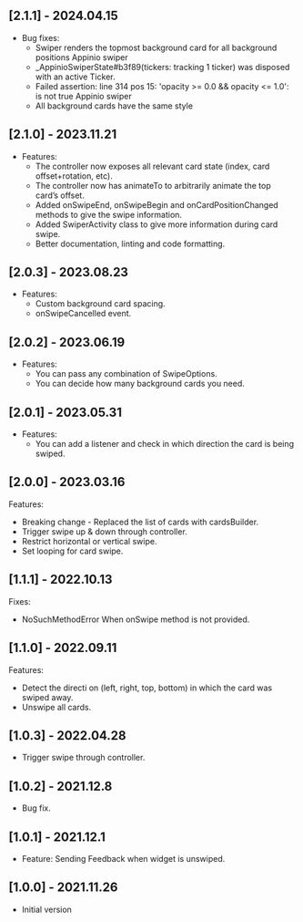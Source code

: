 ## [2.1.1] - 2024.04.15
* Bug fixes:
  - Swiper renders the topmost background card for all background positions Appinio swiper
  - _AppinioSwiperState#b3f89(tickers: tracking 1 ticker) was disposed with an active Ticker.
  - Failed assertion: line 314 pos 15: 'opacity >= 0.0 && opacity <= 1.0': is not true Appinio swiper
  - All background cards have the same style

## [2.1.0] - 2023.11.21
* Features:
  - The controller now exposes all relevant card state (index, card offset+rotation, etc).
  - The controller now has animateTo to arbitrarily animate the top card’s offset.
  - Added onSwipeEnd, onSwipeBegin and onCardPositionChanged methods to give the swipe information.
  - Added SwiperActivity class to give more information during card swipe.
  - Better documentation, linting and code formatting.

## [2.0.3] - 2023.08.23
* Features:
    - Custom background card spacing.
    - onSwipeCancelled event.



## [2.0.2] - 2023.06.19
* Features:
    - You can pass any combination of SwipeOptions.
    - You can decide how many background cards you need.


## [2.0.1] - 2023.05.31

* Features:
    - You can add a listener and check in which direction the card is being swiped.


## [2.0.0] - 2023.03.16

Features:
* Breaking change - Replaced the list of cards with cardsBuilder.
* Trigger swipe up & down through controller.
* Restrict horizontal or vertical swipe.
* Set looping for card swipe.
 
## [1.1.1] - 2022.10.13

Fixes:
* NoSuchMethodError When onSwipe method is not provided.

## [1.1.0] - 2022.09.11

Features:
* Detect the directi on (left, right, top, bottom) in which the card was swiped away.
* Unswipe all cards.

## [1.0.3] - 2022.04.28

* Trigger swipe through controller.

## [1.0.2] - 2021.12.8

* Bug fix.

## [1.0.1] - 2021.12.1

* Feature: Sending Feedback when widget is unswiped.

## [1.0.0] - 2021.11.26

* Initial version 
